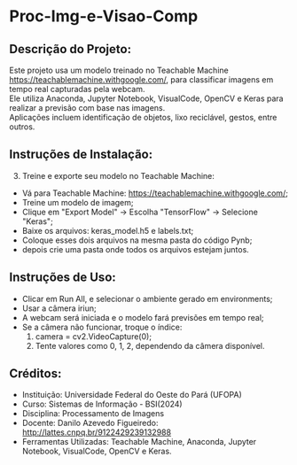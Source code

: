 # Proc-Img-e-Visao-Comp

## Descrição do Projeto:
Este projeto usa um modelo treinado no Teachable Machine <https://teachablemachine.withgoogle.com/>, para classificar imagens em tempo real capturadas pela webcam.  
Ele utiliza Anaconda, Jupyter Notebook, VisualCode, OpenCV e Keras para realizar a previsão com base nas imagens.  
Aplicações incluem identificação de objetos, lixo reciclável, gestos, entre outros.

## Instruções de Instalação:
3. Treine e exporte seu modelo no Teachable Machine:
 - Vá para Teachable Machine: <https://teachablemachine.withgoogle.com/>;
 - Treine um modelo de imagem;
 - Clique em "Export Model" → Escolha "TensorFlow" → Selecione "Keras";
 - Baixe os arquivos: keras_model.h5 e labels.txt;
 - Coloque esses dois arquivos na mesma pasta do código Pynb;
 - depois crie uma pasta onde todos os arquivos estejam juntos.

## Instruções de Uso:

- Clicar em Run All, e selecionar o ambiente gerado em environments;
- Usar a câmera iriun;
- A webcam será iniciada e o modelo fará previsões em tempo real;
- Se a câmera não funcionar, troque o índice:
   1. camera = cv2.VideoCapture(0);
   2. Tente valores como 0, 1, 2, dependendo da câmera disponível.

## Créditos:
- Instituição: Universidade Federal do Oeste do Pará (UFOPA)
- Curso: Sistemas de Informação - BSI(2024)
- Disciplina: Processamento de Imagens
- Docente: Danilo Azevedo Figueiredo: <http://lattes.cnpq.br/9122429239132988>
- Ferramentas Utilizadas: Teachable Machine, Anaconda, Jupyter Notebook, VisualCode, OpenCV e Keras.
